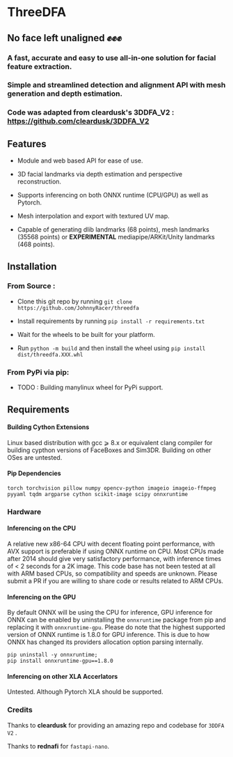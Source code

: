 # **ThreeDFA**

## No face left unaligned ✊✊✊

### A fast, accurate and easy to use all-in-one solution for facial feature extraction. 
### Simple and streamlined detection and alignment API with mesh generation and depth estimation. 

### Code was adapted from cleardusk's 3DDFA_V2 : https://github.com/cleardusk/3DDFA_V2

## Features

- Module and web based API for ease of use.

- 3D facial landmarks via depth estimation and perspective reconstruction.

- Supports inferencing on both ONNX runtime (CPU/GPU) as well as Pytorch.

- Mesh interpolation and export with textured UV map.

- Capable of generating dlib landmarks (68 points), mesh landmarks (35568 points) or **EXPERIMENTAL**  mediapipe/ARKit/Unity landmarks (468 points).

## Installation

### From Source :

- Clone this git repo by running `git clone https://github.com/JohnnyRacer/threedfa`

- Install requirements by running `pip install -r requirements.txt`

- Wait for the wheels to be built for your platform.

- Run `python -m build` and then install the wheel using `pip install dist/threedfa.XXX.whl`

### From PyPi via pip:

- TODO : Building manylinux wheel for PyPi support. 

## Requirements

#### Building Cython Extensions

Linux based distribution with gcc ⩾ 8.x or equivalent clang compiler for building cypthon versions of FaceBoxes and Sim3DR. Building on other OSes are untested.  

#### Pip Dependencies
`torch
torchvision
pillow
numpy
opencv-python
imageio
imageio-ffmpeg
pyyaml
tqdm
argparse
cython
scikit-image
scipy
onnxruntime
`

### Hardware

#### **Inferencing on the CPU**

A relative new x86-64 CPU with decent floating point performance, with AVX support is preferable if using ONNX runtime on CPU. Most CPUs made after 2014 should give very satisfactory performance, with inference times of < 2 seconds for a 2K image. This code base has not been tested at all with ARM based CPUs, so compatibility and speeds are unknown. Please submit a PR if you are willing to share code or results related to ARM CPUs.

#### **Inferencing on the GPU**

By default ONNX will be using the CPU for inference, GPU inference for ONNX can be enabled by uninstalling the `onnxruntime` package from pip and replacing it with `onnxruntime-gpu`. Please do note that the highest supported version of ONNX runtime is 1.8.0 for GPU inference. This is due to how ONNX has changed its providers allocation option parsing internally.

```
pip uninstall -y onnxruntime;
pip install onnxruntime-gpu==1.8.0
```

#### **Inferencing on other XLA Accerlators**

Untested. Although Pytorch XLA should be supported.

### Credits

Thanks to **cleardusk** for providing an amazing repo and codebase for `3DDFA V2` .

Thanks to **rednafi** for `fastapi-nano`.